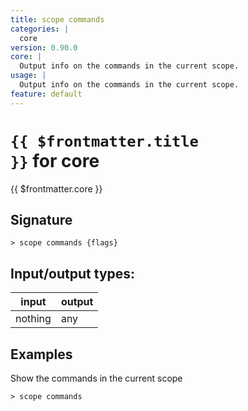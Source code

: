 ```yaml
---
title: scope commands
categories: |
  core
version: 0.90.0
core: |
  Output info on the commands in the current scope.
usage: |
  Output info on the commands in the current scope.
feature: default
---
```


<!-- This file is automatically generated. Please edit the command in https://github.com/nushell/nushell instead. -->

# <code>{{ $frontmatter.title }}</code> for core

<div class='command-title'>{{ $frontmatter.core }}</div>

## Signature

`> scope commands {flags} `

## Input/output types:

| input   | output |
| ------- | ------ |
| nothing | any    |

## Examples

Show the commands in the current scope

```nushell
> scope commands

```
